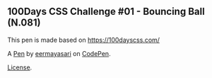 100Days CSS Challenge #01 - Bouncing Ball (N.081)
-------------------------------------------------
This pen is made based on https://100dayscss.com/

A [Pen](https://codepen.io/eermayasari/pen/KbMeMr) by [eermayasari](https://codepen.io/eermayasari) on [CodePen](https://codepen.io).

[License](https://codepen.io/eermayasari/pen/KbMeMr/license).